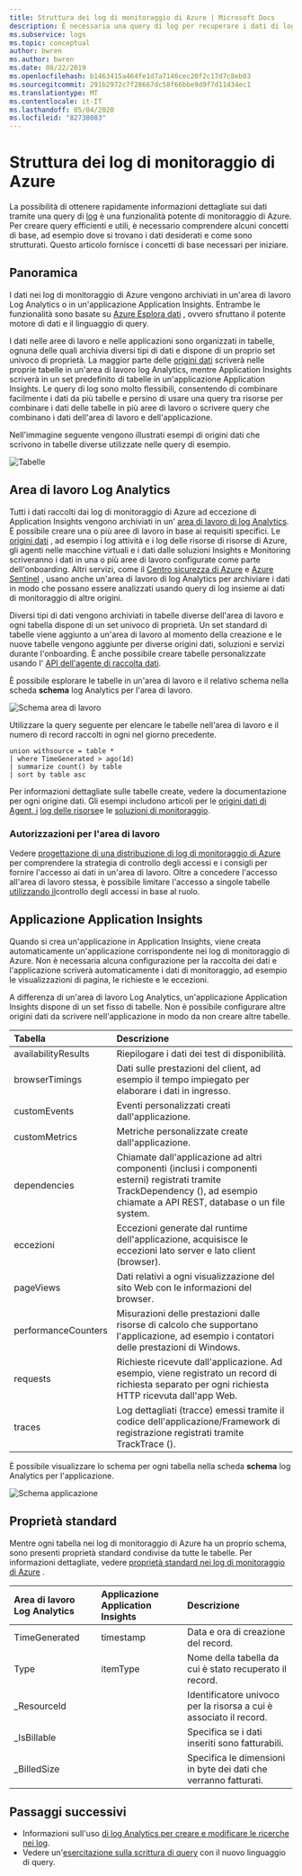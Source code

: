 ```yaml
---
title: Struttura dei log di monitoraggio di Azure | Microsoft Docs
description: È necessaria una query di log per recuperare i dati di log da Monitoraggio di Azure.  Questo articolo descrive come vengono usate le nuove query di log in Monitoraggio di Azure e illustra i concetti con cui avere familiarità prima di crearne una.
ms.subservice: logs
ms.topic: conceptual
author: bwren
ms.author: bwren
ms.date: 08/22/2019
ms.openlocfilehash: b1463415a464fe1d7a7146cec20f2c17d7c8eb03
ms.sourcegitcommit: 291b2972c7f28667dc58f66bbe9d9f7d11434ec1
ms.translationtype: MT
ms.contentlocale: it-IT
ms.lasthandoff: 05/04/2020
ms.locfileid: "82738083"
---
```

# <a name="structure-of-azure-monitor-logs"></a>Struttura dei log di monitoraggio di Azure
La possibilità di ottenere rapidamente informazioni dettagliate sui dati tramite una query di [log](log-query-overview.md) è una funzionalità potente di monitoraggio di Azure. Per creare query efficienti e utili, è necessario comprendere alcuni concetti di base, ad esempio dove si trovano i dati desiderati e come sono strutturati. Questo articolo fornisce i concetti di base necessari per iniziare.

## <a name="overview"></a>Panoramica
I dati nei log di monitoraggio di Azure vengono archiviati in un'area di lavoro Log Analytics o in un'applicazione Application Insights. Entrambe le funzionalità sono basate su [Azure Esplora dati](/azure/data-explorer/) , ovvero sfruttano il potente motore di dati e il linguaggio di query.

I dati nelle aree di lavoro e nelle applicazioni sono organizzati in tabelle, ognuna delle quali archivia diversi tipi di dati e dispone di un proprio set univoco di proprietà. La maggior parte delle [origini dati](../platform/data-sources.md) scriverà nelle proprie tabelle in un'area di lavoro log Analytics, mentre Application Insights scriverà in un set predefinito di tabelle in un'applicazione Application Insights. Le query di log sono molto flessibili, consentendo di combinare facilmente i dati da più tabelle e persino di usare una query tra risorse per combinare i dati delle tabelle in più aree di lavoro o scrivere query che combinano i dati dell'area di lavoro e dell'applicazione.

Nell'immagine seguente vengono illustrati esempi di origini dati che scrivono in tabelle diverse utilizzate nelle query di esempio.

![Tabelle](media/logs-structure/queries-tables.png)

## <a name="log-analytics-workspace"></a>Area di lavoro Log Analytics
Tutti i dati raccolti dai log di monitoraggio di Azure ad eccezione di Application Insights vengono archiviati in un' [area di lavoro di log Analytics](../platform/manage-access.md). È possibile creare una o più aree di lavoro in base ai requisiti specifici. Le [origini dati](../platform/data-sources.md) , ad esempio i log attività e i log delle risorse di risorse di Azure, gli agenti nelle macchine virtuali e i dati dalle soluzioni Insights e Monitoring scriveranno i dati in una o più aree di lavoro configurate come parte dell'onboarding. Altri servizi, come il [Centro sicurezza di Azure](/azure/security-center/) e [Azure Sentinel](/azure/sentinel/) , usano anche un'area di lavoro di log Analytics per archiviare i dati in modo che possano essere analizzati usando query di log insieme ai dati di monitoraggio di altre origini.

Diversi tipi di dati vengono archiviati in tabelle diverse dell'area di lavoro e ogni tabella dispone di un set univoco di proprietà. Un set standard di tabelle viene aggiunto a un'area di lavoro al momento della creazione e le nuove tabelle vengono aggiunte per diverse origini dati, soluzioni e servizi durante l'onboarding. È anche possibile creare tabelle personalizzate usando l' [API dell'agente di raccolta dati](../platform/data-collector-api.md).

È possibile esplorare le tabelle in un'area di lavoro e il relativo schema nella scheda **schema** log Analytics per l'area di lavoro.

![Schema area di lavoro](media/scope/workspace-schema.png)

Utilizzare la query seguente per elencare le tabelle nell'area di lavoro e il numero di record raccolti in ogni nel giorno precedente. 

```Kusto
union withsource = table * 
| where TimeGenerated > ago(1d)
| summarize count() by table
| sort by table asc
```
Per informazioni dettagliate sulle tabelle create, vedere la documentazione per ogni origine dati. Gli esempi includono articoli per le [origini dati di Agent, i](../platform/agent-data-sources.md) [log delle risorse](../platform/diagnostic-logs-schema.md)e le [soluzioni di monitoraggio](../insights/solutions-inventory.md).

### <a name="workspace-permissions"></a>Autorizzazioni per l'area di lavoro
Vedere [progettazione di una distribuzione di log di monitoraggio di Azure](../platform/design-logs-deployment.md) per comprendere la strategia di controllo degli accessi e i consigli per fornire l'accesso ai dati in un'area di lavoro. Oltre a concedere l'accesso all'area di lavoro stessa, è possibile limitare l'accesso a singole tabelle [utilizzando il](../platform/manage-access.md#table-level-rbac)controllo degli accessi in base al ruolo.

## <a name="application-insights-application"></a>Applicazione Application Insights
Quando si crea un'applicazione in Application Insights, viene creata automaticamente un'applicazione corrispondente nei log di monitoraggio di Azure. Non è necessaria alcuna configurazione per la raccolta dei dati e l'applicazione scriverà automaticamente i dati di monitoraggio, ad esempio le visualizzazioni di pagina, le richieste e le eccezioni.

A differenza di un'area di lavoro Log Analytics, un'applicazione Application Insights dispone di un set fisso di tabelle. Non è possibile configurare altre origini dati da scrivere nell'applicazione in modo da non creare altre tabelle. 

| Tabella | Descrizione | 
|:---|:---|
| availabilityResults   | Riepilogare i dati dei test di disponibilità.
| browserTimings      |     Dati sulle prestazioni del client, ad esempio il tempo impiegato per elaborare i dati in ingresso.
| customEvents        | Eventi personalizzati creati dall'applicazione.
| customMetrics       | Metriche personalizzate create dall'applicazione.
| dependencies        | Chiamate dall'applicazione ad altri componenti (inclusi i componenti esterni) registrati tramite TrackDependency (), ad esempio chiamate a API REST, database o un file system. 
| eccezioni            | Eccezioni generate dal runtime dell'applicazione, acquisisce le eccezioni lato server e lato client (browser).
| pageViews           | Dati relativi a ogni visualizzazione del sito Web con le informazioni del browser.
| performanceCounters   | Misurazioni delle prestazioni dalle risorse di calcolo che supportano l'applicazione, ad esempio i contatori delle prestazioni di Windows.
| requests            | Richieste ricevute dall'applicazione. Ad esempio, viene registrato un record di richiesta separato per ogni richiesta HTTP ricevuta dall'app Web. 
| traces                | Log dettagliati (tracce) emessi tramite il codice dell'applicazione/Framework di registrazione registrati tramite TrackTrace ().


È possibile visualizzare lo schema per ogni tabella nella scheda **schema** log Analytics per l'applicazione.

![Schema applicazione](media/scope/application-schema.png)

## <a name="standard-properties"></a>Proprietà standard
Mentre ogni tabella nei log di monitoraggio di Azure ha un proprio schema, sono presenti proprietà standard condivise da tutte le tabelle. Per informazioni dettagliate, vedere [proprietà standard nei log di monitoraggio di Azure](../platform/log-standard-properties.md) .

| Area di lavoro Log Analytics | Applicazione Application Insights | Descrizione |
|:---|:---|:---|
| TimeGenerated | timestamp  | Data e ora di creazione del record. |
| Type          | itemType   | Nome della tabella da cui è stato recuperato il record. |
| _ResourceId   |            | Identificatore univoco per la risorsa a cui è associato il record. |
| _IsBillable   |            | Specifica se i dati inseriti sono fatturabili. |
| _BilledSize   |            | Specifica le dimensioni in byte dei dati che verranno fatturati. |

## <a name="next-steps"></a>Passaggi successivi
- Informazioni sull'uso [di log Analytics per creare e modificare le ricerche nei log](../log-query/portals.md).
- Vedere un'[esercitazione sulla scrittura di query](../log-query/get-started-queries.md) con il nuovo linguaggio di query.
